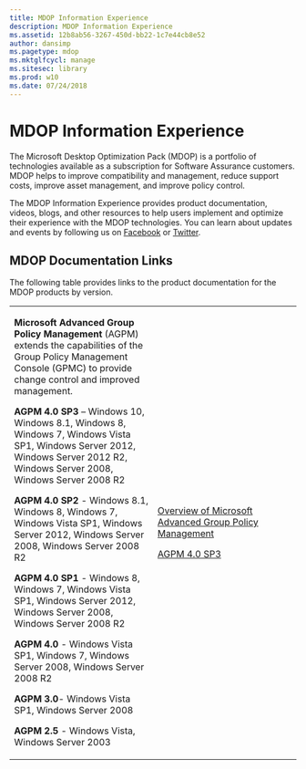 ```yaml
---
title: MDOP Information Experience
description: MDOP Information Experience
ms.assetid: 12b8ab56-3267-450d-bb22-1c7e44cb8e52
author: dansimp
ms.pagetype: mdop
ms.mktglfcycl: manage
ms.sitesec: library
ms.prod: w10
ms.date: 07/24/2018
---
```


# MDOP Information Experience


The Microsoft Desktop Optimization Pack (MDOP) is a portfolio of technologies available as a subscription for Software Assurance customers. MDOP helps to improve compatibility and management, reduce support costs, improve asset management, and improve policy control.

The MDOP Information Experience provides product documentation, videos, blogs, and other resources to help users implement and optimize their experience with the MDOP technologies. You can learn about updates and events by following us on [Facebook](https://go.microsoft.com/fwlink/p/?LinkId=242445) or [Twitter](https://go.microsoft.com/fwlink/p/?LinkId=242447).

## MDOP Documentation Links


The following table provides links to the product documentation for the MDOP products by version.

<table>
<colgroup>
<col width="50%" />
<col width="50%" />
</colgroup>
<tbody>
<tr class="odd">
<td align="left"><p><strong>Microsoft Advanced Group Policy Management</strong> (AGPM) extends the capabilities of the Group Policy Management Console (GPMC) to provide change control and improved management.</p>
<p><strong>AGPM 4.0 SP3</strong> – Windows 10, Windows 8.1, Windows 8, Windows 7, Windows Vista SP1, Windows Server 2012, Windows Server 2012 R2, Windows Server 2008, Windows Server 2008 R2</p>
<p><strong>AGPM 4.0 SP2</strong> - Windows 8.1, Windows 8, Windows 7, Windows Vista SP1, Windows Server 2012, Windows Server 2008, Windows Server 2008 R2</p>
<p><strong>AGPM 4.0 SP1</strong> - Windows 8, Windows 7, Windows Vista SP1, Windows Server 2012, Windows Server 2008, Windows Server 2008 R2</p>
<p><strong>AGPM 4.0</strong> - Windows Vista SP1, Windows 7, Windows Server 2008, Windows Server 2008 R2</p>
<p><strong>AGPM 3.0</strong>- Windows Vista SP1, Windows Server 2008</p>
<p><strong>AGPM 2.5</strong> - Windows Vista, Windows Server 2003</p></td>
<td align="left"><p><a href="agpm/index.md" data-raw-source="[Overview of Microsoft Advanced Group Policy Management](agpm/index.md)">Overview of Microsoft Advanced Group Policy Management</a></p>
<p><a href="agpm/whats-new-in-agpm-40-sp3.md" data-raw-source="[AGPM 4.0 SP3](agpm/whats-new-in-agpm-40-sp3.md)">AGPM 4.0 SP3</a></p>